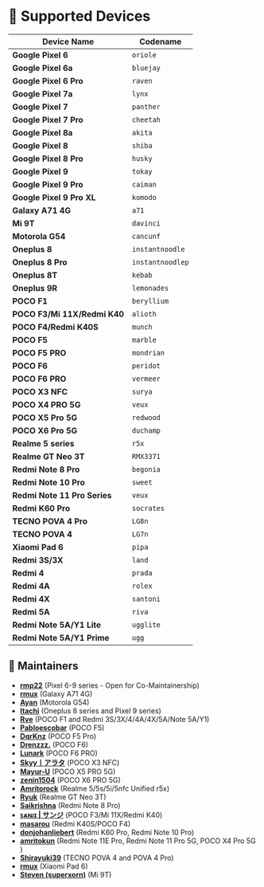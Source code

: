 # 📱 Supported Devices  

| Device Name                | Codename     |
|----------------------------|--------------|
| **Google Pixel 6**         | `oriole`     |
| **Google Pixel 6a**        | `bluejay`    |
| **Google Pixel 6 Pro**     | `raven`      |
| **Google Pixel 7a**        | `lynx`       |
| **Google Pixel 7**         | `panther`    |
| **Google Pixel 7 Pro**     | `cheetah`    |
| **Google Pixel 8a**        | `akita`      |
| **Google Pixel 8**         | `shiba`      |
| **Google Pixel 8 Pro**     | `husky`      |
| **Google Pixel 9**         | `tokay`      |
| **Google Pixel 9 Pro**     | `caiman`     |
| **Google Pixel 9 Pro XL**  | `komodo`     |
| **Galaxy A71 4G**          | `a71`        |
| **Mi 9T**                  | `davinci`    |
| **Motorola G54**           | `cancunf`    |
| **Oneplus 8**              | `instantnoodle`|
| **Oneplus 8 Pro**          | `instantnoodlep`|
| **Oneplus 8T**             | `kebab`      |
| **Oneplus 9R**             | `lemonades`  |
| **POCO F1**                | `beryllium`  |
| **POCO F3/Mi 11X/Redmi K40**         | `alioth`     |
| **POCO F4/Redmi K40S**     | `munch`     |
| **POCO F5**                | `marble`     |
| **POCO F5 PRO**            | `mondrian`   |
| **POCO F6**                | `peridot`    |
| **POCO F6 PRO**            | `vermeer`    |
| **POCO X3 NFC**            | `surya`      |
| **POCO X4 PRO 5G**         | `veux`       |
| **POCO X5 Pro 5G**         | `redwood`    |
| **POCO X6 Pro 5G**         | `duchamp`    |
| **Realme 5 series**        | `r5x`        |
| **Realme GT Neo 3T**       | `RMX3371`    |
| **Redmi Note 8 Pro**       | `begonia`    |
| **Redmi Note 10 Pro**      | `sweet`      |
| **Redmi Note 11 Pro Series**     | `veux`       |
| **Redmi K60 Pro**          | `socrates`   |
| **TECNO POVA 4 Pro**       | `LG8n`       |
| **TECNO POVA 4**           | `LG7n`       |
| **Xiaomi Pad 6**           | `pipa`       |
| **Redmi 3S/3X**	     | `land`	    |
| **Redmi 4**		     | `prada`	    |
| **Redmi 4A**		     | `rolex`	    |
| **Redmi 4X**		     | `santoni`    |
| **Redmi 5A**		     | `riva`	    |
| **Redmi Note 5A/Y1 Lite**  | `ugglite`    |
| **Redmi Note 5A/Y1 Prime** | `ugg`	    |

## 👤 Maintainers  
- **[rmp22](https://github.com/rmp22)** (Pixel 6-9 series - Open for Co-Maintainership)
- **[rmux](https://github.com/rmuxnet)** (Galaxy A71 4G)
- **[Ayan](https://github.com/not-ayan)** (Motorola G54)
- **[Itachi](https://github.com/manidweep)** (Oneplus 8 series and Pixel 9 series)
- **[Rve](https://github.com/Rve27)** (POCO F1 and Redmi 3S/3X/4/4A/4X/5A/Note 5A/Y1)
- **[Pabloescobar](https://github.com/pabloescobar-reborn)** (POCO F5)
- **[DqrKnz](https://github.com/DqrKnzx)** (POCO F5 Pro)
- **[Drenzzz.](https://github.com/Drenzzz)** (POCO F6)
- **[Lunark](https://github.com/ByteWave1014)** (POCO F6 PRO)
- **[Skyy丨アラタ](https://github.com/HinohArata)** (POCO X3 NFC)
- **[Mayur-U](https://github.com/Mayur-U)** (POCO X5 PRO 5G)
- **[zenin1504](https://github.com/zenin1504)** (POCO X6 PRO 5G)
- **[Amritorock](https://github.com/Amritorock)** (Realme 5/5s/5i/5nfc Unified r5x)
- **[Ryuk](https://github.com/ryukftw)** (Realme GT Neo 3T)
- **[Saikrishna](https://github.com/saikrishna1504)** (Redmi Note 8 Pro)
- **[ꜱᴀɴᴊɪ | サンジ](https://github.com/Sanjivns)** (POCO F3/Mi 11X/Redmi K40)
- **[masarou](https://github.com/masarou92)** (Redmi K40S/POCO F4)
- **[donjohanliebert](https://github.com/donjohanliebert)** (Redmi K60 Pro, Redmi Note 10 Pro)
- **[amritokun](https://github.com/amritokun)** (Redmi Note 11E Pro, Redmi Note 11 Pro 5G, POCO X4 Pro 5G )
- **[Shirayuki39](https://github.com/Shirayuki39)** (TECNO POVA 4 and POVA 4 Pro)
- **[rmux](https://github.com/rmuxnet)** (Xiaomi Pad 6)
- **[Steven (superxorn)](https://github.com/superxorn)** (Mi 9T)
